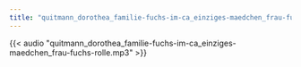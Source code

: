 ```yaml
---
title: "quitmann_dorothea_familie-fuchs-im-ca_einziges-maedchen_frau-fuchs-rolle"
---
```


{{< audio "quitmann_dorothea_familie-fuchs-im-ca_einziges-maedchen_frau-fuchs-rolle.mp3" >}}
